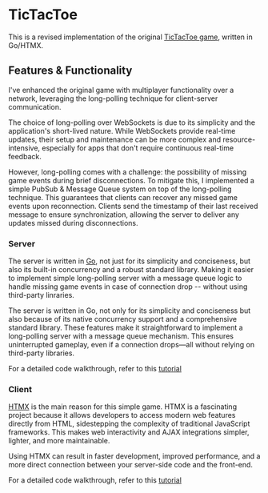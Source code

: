 # TicTacToe

This is a revised implementation of the original [TicTacToe game](https://github.com/abayomipopoola/tictactoe/tree/single-player), written in Go/HTMX.

## Features & Functionality

I've enhanced the original game with multiplayer functionality over a network, leveraging the long-polling technique for client-server communication.

The choice of long-polling over WebSockets is due to its simplicity and the application's short-lived nature. While WebSockets provide real-time updates, their setup and maintenance can be more complex and resource-intensive, especially for apps that don't require continuous real-time feedback.

However, long-polling comes with a challenge: the possibility of missing game events during brief disconnections. To mitigate this, I implemented a simple PubSub &  Message Queue system on top of the long-polling technique. This guarantees that clients can recover any missed game events upon reconnection. Clients send the timestamp of their last received message to ensure synchronization, allowing the server to deliver any updates missed during disconnections.

### Server

The server is written in [Go](https://go.dev), not just for its simplicity and conciseness, but also its built-in concurrency and a robust standard library. Making it easier to implement simple long-polling server with a message queue logic to handle missing game events in case of connection drop -- without using third-party linraries.

The server is written in Go, not only for its simplicity and conciseness but also because of its native concurrency support and a comprehensive standard library. These features make it straightforward to implement a long-polling server with a message queue mechanism. This ensures uninterrupted gameplay, even if a connection drops—all without relying on third-party libraries.

For a detailed code walkthrough, refer to this [tutorial](https://link.medium.com/GQYmPr3WaCb)

### Client

[HTMX](https://htmx.org) is the main reason for this simple game. HTMX is a fascinating project because it allows developers to access modern web features directly from HTML, sidestepping the complexity of traditional JavaScript frameworks. This makes web interactivity and AJAX integrations simpler, lighter, and more maintainable. 

Using HTMX can result in faster development, improved performance, and a more direct connection between your server-side code and the front-end.

For a detailed code walkthrough, refer to this [tutorial](https://link.medium.com/GQYmPr3WaCb)